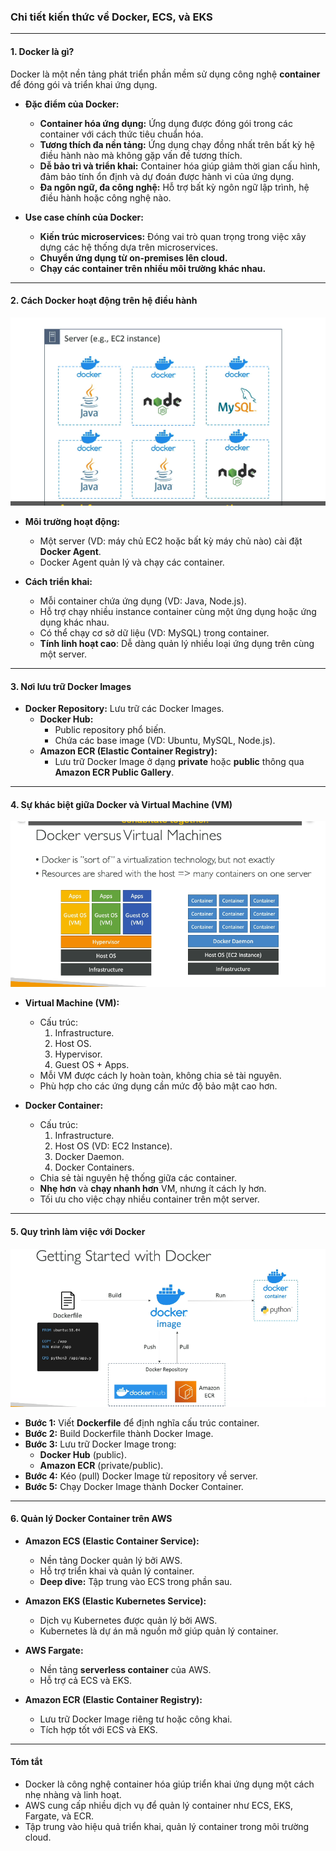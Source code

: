 ### Chi tiết kiến thức về **Docker**, **ECS**, và **EKS**

---

#### **1. Docker là gì?**

Docker là một nền tảng phát triển phần mềm sử dụng công nghệ **container** để đóng gói và triển khai ứng dụng.

- **Đặc điểm của Docker:**

  - **Container hóa ứng dụng:** Ứng dụng được đóng gói trong các container với cách thức tiêu chuẩn hóa.
  - **Tương thích đa nền tảng:** Ứng dụng chạy đồng nhất trên bất kỳ hệ điều hành nào mà không gặp vấn đề tương thích.
  - **Dễ bảo trì và triển khai:** Container hóa giúp giảm thời gian cấu hình, đảm bảo tính ổn định và dự đoán được hành vi của ứng dụng.
  - **Đa ngôn ngữ, đa công nghệ:** Hỗ trợ bất kỳ ngôn ngữ lập trình, hệ điều hành hoặc công nghệ nào.

- **Use case chính của Docker:**
  - **Kiến trúc microservices:** Đóng vai trò quan trọng trong việc xây dựng các hệ thống dựa trên microservices.
  - **Chuyển ứng dụng từ on-premises lên cloud.**
  - **Chạy các container trên nhiều môi trường khác nhau.**

---

#### **2. Cách Docker hoạt động trên hệ điều hành**

![alt text](image/container.png)

- **Môi trường hoạt động:**

  - Một server (VD: máy chủ EC2 hoặc bất kỳ máy chủ nào) cài đặt **Docker Agent**.
  - Docker Agent quản lý và chạy các container.

- **Cách triển khai:**
  - Mỗi container chứa ứng dụng (VD: Java, Node.js).
  - Hỗ trợ chạy nhiều instance container cùng một ứng dụng hoặc ứng dụng khác nhau.
  - Có thể chạy cơ sở dữ liệu (VD: MySQL) trong container.
  - **Tính linh hoạt cao**: Dễ dàng quản lý nhiều loại ứng dụng trên cùng một server.

---

#### **3. Nơi lưu trữ Docker Images**

- **Docker Repository:** Lưu trữ các Docker Images.
  - **Docker Hub:**
    - Public repository phổ biến.
    - Chứa các base image (VD: Ubuntu, MySQL, Node.js).
  - **Amazon ECR (Elastic Container Registry):**
    - Lưu trữ Docker Image ở dạng **private** hoặc **public** thông qua **Amazon ECR Public Gallery**.

---

#### **4. Sự khác biệt giữa Docker và Virtual Machine (VM)**

![alt text](image/docker-VM.png)

- **Virtual Machine (VM):**

  - Cấu trúc:
    1. Infrastructure.
    2. Host OS.
    3. Hypervisor.
    4. Guest OS + Apps.
  - Mỗi VM được cách ly hoàn toàn, không chia sẻ tài nguyên.
  - Phù hợp cho các ứng dụng cần mức độ bảo mật cao hơn.

- **Docker Container:**
  - Cấu trúc:
    1. Infrastructure.
    2. Host OS (VD: EC2 Instance).
    3. Docker Daemon.
    4. Docker Containers.
  - Chia sẻ tài nguyên hệ thống giữa các container.
  - **Nhẹ hơn** và **chạy nhanh hơn** VM, nhưng ít cách ly hơn.
  - Tối ưu cho việc chạy nhiều container trên một server.

---

#### **5. Quy trình làm việc với Docker**

![alt text](image/flow-docker.png)

- **Bước 1:** Viết **Dockerfile** để định nghĩa cấu trúc container.
- **Bước 2:** Build Dockerfile thành Docker Image.
- **Bước 3:** Lưu trữ Docker Image trong:
  - **Docker Hub** (public).
  - **Amazon ECR** (private/public).
- **Bước 4:** Kéo (pull) Docker Image từ repository về server.
- **Bước 5:** Chạy Docker Image thành Docker Container.

---

#### **6. Quản lý Docker Container trên AWS**

- **Amazon ECS (Elastic Container Service):**

  - Nền tảng Docker quản lý bởi AWS.
  - Hỗ trợ triển khai và quản lý container.
  - **Deep dive:** Tập trung vào ECS trong phần sau.

- **Amazon EKS (Elastic Kubernetes Service):**

  - Dịch vụ Kubernetes được quản lý bởi AWS.
  - Kubernetes là dự án mã nguồn mở giúp quản lý container.

- **AWS Fargate:**

  - Nền tảng **serverless container** của AWS.
  - Hỗ trợ cả ECS và EKS.

- **Amazon ECR (Elastic Container Registry):**
  - Lưu trữ Docker Image riêng tư hoặc công khai.
  - Tích hợp tốt với ECS và EKS.

---

#### **Tóm tắt**

- Docker là công nghệ container hóa giúp triển khai ứng dụng một cách nhẹ nhàng và linh hoạt.
- AWS cung cấp nhiều dịch vụ để quản lý container như ECS, EKS, Fargate, và ECR.
- Tập trung vào hiệu quả triển khai, quản lý container trong môi trường cloud.
